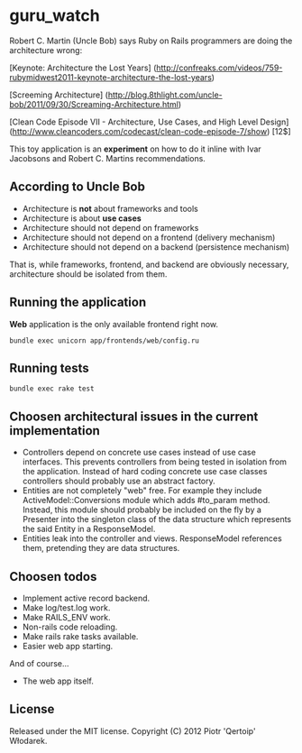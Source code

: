 # guru_watch

Robert C. Martin (Uncle Bob) says Ruby on Rails programmers are doing the architecture wrong:

[Keynote: Architecture the Lost Years] (http://confreaks.com/videos/759-rubymidwest2011-keynote-architecture-the-lost-years)

[Screeming Architecture] (http://blog.8thlight.com/uncle-bob/2011/09/30/Screaming-Architecture.html)

[Clean Code Episode VII - Architecture, Use Cases, and High Level Design] (http://www.cleancoders.com/codecast/clean-code-episode-7/show) [12$]

This toy application is an __experiment__ on how to do it inline with Ivar Jacobsons and Robert C. Martins recommendations.

## According to Uncle Bob

 * Architecture is __not__ about frameworks and tools
 * Architecture is about __use cases__
 * Architecture should not depend on frameworks
 * Architecture should not depend on a frontend (delivery mechanism)
 * Architecture should not depend on a backend (persistence mechanism)

That is, while frameworks, frontend, and backend are obviously necessary,
architecture should be isolated from them.

## Running the application

__Web__ application is the only available frontend right now.

    bundle exec unicorn app/frontends/web/config.ru

## Running tests

    bundle exec rake test

## Choosen architectural issues in the current implementation

 * Controllers depend on concrete use cases instead of use case interfaces.
   This prevents controllers from being tested in isolation from the application.
   Instead of hard coding concrete use case classes controllers should probably
   use an abstract factory.
 * Entities are not completely "web" free.
   For example they include ActiveModel::Conversions module which adds #to_param method.
   Instead, this module should probably be included on the fly by a Presenter
   into the singleton class of the data structure which represents the said
   Entity in a ResponseModel.
 * Entities leak into the controller and views.
   ResponseModel references them, pretending they are data structures.

## Choosen todos

 * Implement active record backend.
 * Make log/test.log work.
 * Make RAILS_ENV work.
 * Non-rails code reloading.
 * Make rails rake tasks available.
 * Easier web app starting.

And of course...

 * The web app itself.

## License

Released under the MIT license. Copyright (C) 2012 Piotr 'Qertoip' Włodarek.
